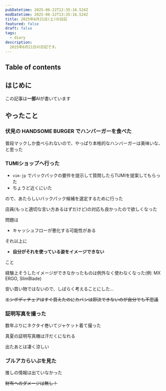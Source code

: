 ```yaml
---
pubDatetime: 2025-06-22T12:35:16.524Z
modDatetime: 2025-06-22T13:35:16.524Z
title: 2025年6月21日(土)の日記
featured: false
draft: false
tags:
  - diary
description:
  2025年6月21日の日記です。
---
```


## Table of contents

## はじめに

この記事は**一部**AIが書いています

## やったこと

### 伏見の HANDSOME BURGER でハンバーガーを食べた

普段マックしか食べられないので、やっぱり本格的なハンバーガーは美味いな、と思った

### TUMIショップへ行った

- `vim-jp` でバックパックの要件を提示して質問したらTUMIを提案してもらった
- ちょうど近くにいた

ので、あたらしいバックパック候補を選定するために行った

店員(もっと適切な言い方あるはずだけど)の対応も良かったので欲しくなった

問題は

- キャッシュフローが悪化する可能性がある

それ以上に

- **自分がそれを使っている姿をイメージできない**

こと

経験上そうしたイメージができなかったものは例外なく使わなくなった(例: MX ERGO, SlimBlade)

安い買い物ではないので、しばらく考えることにした…

~~エンボディチェアはすぐ買えたのにカバンは即決できないのが自分でも不思議~~

### 証明写真を撮った

数年ぶりにネクタイ巻いてジャケット着て撮った

真夏の証明写真機は汗だくになれる

出たあとは凄く涼しい

### ブルアカらいぶを見た

推しの情報は出ていなかった

~~財布へのダメージは無し！~~
